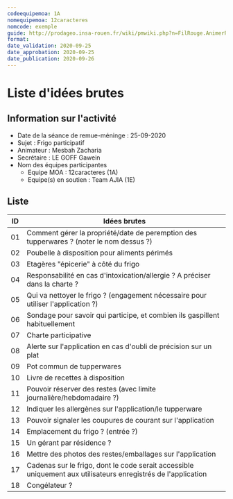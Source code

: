 ```yaml
---
codeequipemoa: 1A
nomequipemoa: 12caracteres
nomcode: exemple
guide: http://prodageo.insa-rouen.fr/wiki/pmwiki.php?n=FilRouge.AnimerRemueMeninge
format:
date_validation: 2020-09-25
date_approbation: 2020-09-25
date_publication: 2020-09-26
---
```


# Liste d'idées brutes

## Information sur l'activité
- Date de la séance de remue-méninge : 25-09-2020
- Sujet : Frigo participatif
- Animateur : Mesbah Zacharia
- Secrétaire : LE GOFF Gawein
- Nom des équipes participantes
  - Equipe MOA : 12caracteres (1A)
  - Equipe(s) en soutien : Team AJIA (1E)

## Liste

| ID 	| Idées brutes 	|
|----	|--------------	|
| 01 	| Comment gérer la propriété/date de peremption des tupperwares ? (noter le nom dessus ?)    |
| 02 	| Poubelle à disposition pour aliments périmés     |
| 03 	| Etagères "épicerie" à côté du frigo         	|
| 04 	| Responsabilité en cas d'intoxication/allergie ? A préciser dans la charte ?|
| 05	| Qui va nettoyer le frigo ? (engagement nécessaire pour utiliser l'application ?)             	|
| 06  | Sondage pour savoir qui participe, et combien ils gaspillent habituellement |
| 07  | Charte participative |
| 08  | Alerte sur l'application en cas d'oubli de précision sur un plat |
| 09  | Pot commun de tupperwares |
| 10  | Livre de recettes à disposition |
| 11  | Pouvoir réserver des restes (avec limite journalière/hebdomadaire ?) |
| 12  | Indiquer les allergènes sur l'application/le tupperware |
| 13  | Pouvoir signaler les coupures de courant sur l'application |
| 14  | Emplacement du frigo ? (entrée ?) |
| 15  | Un gérant par résidence ? |
| 16  | Mettre des photos des restes/emballages sur l'application |
| 17  | Cadenas sur le frigo, dont le code serait accessible uniquement aux utilisateurs enregistrés de l'application |
| 18  | Congélateur ? |
